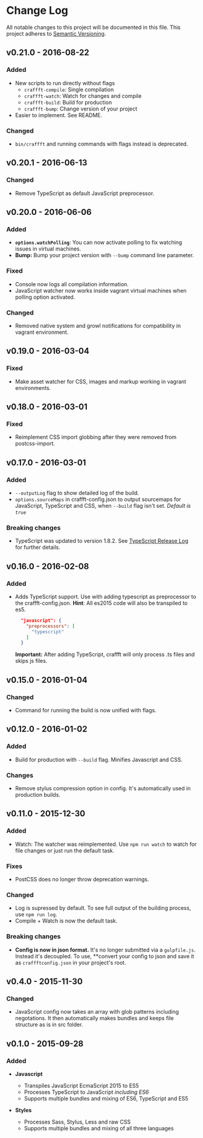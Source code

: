 # Change Log
All notable changes to this project will be documented in this file.
This project adheres to [Semantic Versioning](http://semver.org/).

## v0.21.0 - 2016-08-22
### Added
* New scripts to run directly without flags
  * `craffft-compile`: Single compilation
  * `craffft-watch`: Watch for changes and compile
  * `craffft-build`: Build for production
  * `craffft-bump`: Change version of your project
* Easier to implement. See README.

### Changed
* `bin/craffft` and running commands with flags instead is deprecated.

## v0.20.1 - 2016-06-13
### Changed
* Remove TypeScript as default JavaScript preprocessor.

## v0.20.0 - 2016-06-06
### Added
* **`options.watchPolling`**: You can now activate polling to fix watching issues in virtual machines.
* **Bump:** Bump your project version with `--bump` command line parameter.

### Fixed
* Console now logs all compilation information.
* JavaScript watcher now works inside vagrant virtual machines when polling option activated.

### Changed
* Removed native system and growl notifications for compatibility in vagrant environment.

## v0.19.0 - 2016-03-04
### Fixed
* Make asset watcher for CSS, images and markup working in vagrant environments.

## v0.18.0 - 2016-03-01
### Fixed
* Reimplement CSS import globbing after they were removed from postcss-import.

## v0.17.0 - 2016-03-01
### Added
* `--outputLog` flag to show detailed log of the build.
* `options.sourceMaps` in craffft-config.json to output sourcemaps for JavaScript, TypeScript and CSS, when `--build` flag isn't set. *Default is `true`*

### Breaking changes
* TypeScript was updated to version 1.8.2. See [TypeScript Release Log](https://github.com/Microsoft/TypeScript/wiki/Breaking-Changes#typescript-18) for further details.

## v0.16.0 - 2016-02-08
### Added
* Adds TypeScript support. Use with adding typescript as preprocessor to the craffft-config.json. **Hint**: All es2015 code 
 will also be transpiled to es5.
  
  ```json
    "javascript": {
      "preprocessors": [
        "typescript"
      ]
    }
  ```
  **Important:** After adding TypeScript, craffft will only process .ts files and skips js files.

## v0.15.0 - 2016-01-04
### Changed
* Command for running the build is now unified with flags.

## v0.12.0 - 2016-01-02
### Added
* Build for production with `--build` flag. Minifies Javascript and CSS.

### Changes
* Remove stylus compression option in config. It's automatically used in production builds.

## v0.11.0 - 2015-12-30

### Added
* Watch: The watcher was reimplemented. Use `npm run watch` to watch for file changes or just run the default task.

### Fixes
* PostCSS does no longer throw deprecation warnings.

### Changed
* Log is supressed by default. To see full output of the building process, use `npm run log`.
* Compile + Watch is now the default task.

### Breaking changes
* **Config is now in json format.** It's no longer submitted via a `gulpfile.js`. Instead it's decoupled. To use, **convert your config to json and save it as `craffftconfig.json` in your project's root.

## v0.4.0 - 2015-11-30
### Changed
* JavaScript config now takes an array with glob patterns including negotations. 
  It then automatically makes bundles and keeps file structure as is in src folder.

## v0.1.0 - 2015-09-28
### Added
* **Javascript**
  * Transpiles JavaScript EcmaScript 2015 to ES5
  * Processes TypeScript to JavaScript *including ES6*
  * Supports multiple bundles and mixing of ES6, TypeScript and ES5

* **Styles**
  * Processes Sass, Stylus, Less and raw CSS
  * Supports multiple bundles and mixing of all three languages
